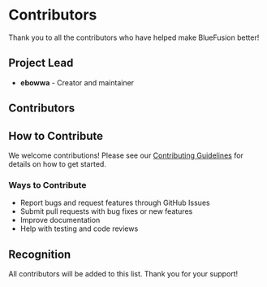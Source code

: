 # Contributors

Thank you to all the contributors who have helped make BlueFusion better!

## Project Lead
- **ebowwa** - Creator and maintainer

## Contributors
<!-- Please add your name here when contributing -->

## How to Contribute

We welcome contributions! Please see our [Contributing Guidelines](CONTRIBUTING.md) for details on how to get started.

### Ways to Contribute
- Report bugs and request features through GitHub Issues
- Submit pull requests with bug fixes or new features
- Improve documentation
- Help with testing and code reviews

## Recognition

All contributors will be added to this list. Thank you for your support!